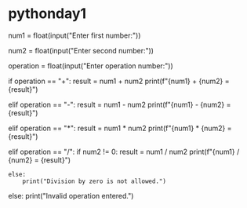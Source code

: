# pythonday1
num1 = float(input("Enter first number:"))

num2 = float(input("Enter second number:"))

operation = float(input("Enter operation number:"))

if operation == "+":
    result = num1 + num2
    print(f"{num1} + {num2} = {result}")
    
elif operation == "-":
    result = num1 - num2
    print(f"{num1} - {num2} = {result}")
    
elif operation == "*":
    result = num1 * num2
    print(f"{num1} * {num2} = {result}")
    
elif operation == "/":
    if num2 != 0:
        result = num1 / num2
        print(f"{num1} / {num2} = {result}")
        
    else:
        print("Division by zero is not allowed.")
        
else:
    print("Invalid operation entered.")
